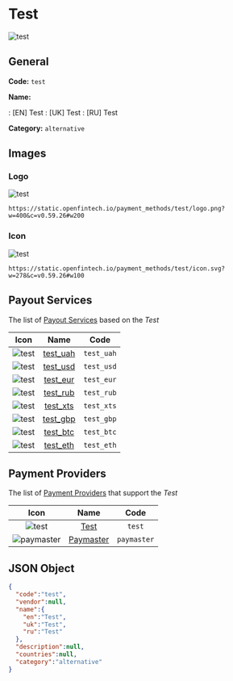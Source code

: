 
# Test 
![test](https://static.openfintech.io/payment_methods/test/logo.png?w=400&c=v0.59.26#w200)  

## General 
**Code:** `test` 
 
**Name:** 
 
:	[EN] Test 
:	[UK] Test 
:	[RU] Test 
 
**Category:** `alternative` 
 

## Images 

### Logo 
![test](https://static.openfintech.io/payment_methods/test/logo.png?w=400&c=v0.59.26#w200)  

```
https://static.openfintech.io/payment_methods/test/logo.png?w=400&c=v0.59.26#w200
```  

### Icon 
![test](https://static.openfintech.io/payment_methods/test/icon.svg?w=278&c=v0.59.26#w100)  

```
https://static.openfintech.io/payment_methods/test/icon.svg?w=278&c=v0.59.26#w100
```  

## Payout Services 
 
The list of [Payout Services](/payout-services/) based on the _Test_ 

|Icon|Name|Code| 
|:---:|:---:|:---:| 
|![test](https://static.openfintech.io/payout_methods/test/icon.svg?w=278&c=v0.59.26#w40) |[test_uah](/payout-services/test_uah/)|`test_uah`| 
|![test](https://static.openfintech.io/payout_methods/test/icon.svg?w=278&c=v0.59.26#w40) |[test_usd](/payout-services/test_usd/)|`test_usd`| 
|![test](https://static.openfintech.io/payout_methods/test/icon.svg?w=278&c=v0.59.26#w40) |[test_eur](/payout-services/test_eur/)|`test_eur`| 
|![test](https://static.openfintech.io/payout_methods/test/icon.svg?w=278&c=v0.59.26#w40) |[test_rub](/payout-services/test_rub/)|`test_rub`| 
|![test](https://static.openfintech.io/payout_methods/test/icon.svg?w=278&c=v0.59.26#w40) |[test_xts](/payout-services/test_xts/)|`test_xts`| 
|![test](https://static.openfintech.io/payout_methods/test/icon.svg?w=278&c=v0.59.26#w40) |[test_gbp](/payout-services/test_gbp/)|`test_gbp`| 
|![test](https://static.openfintech.io/payout_methods/test/icon.svg?w=278&c=v0.59.26#w40) |[test_btc](/payout-services/test_btc/)|`test_btc`| 
|![test](https://static.openfintech.io/payout_methods/test/icon.svg?w=278&c=v0.59.26#w40) |[test_eth](/payout-services/test_eth/)|`test_eth`| 
 

## Payment Providers 
 
The list of [Payment Providers](/payment-providers/) that support the _Test_ 

|Icon|Name|Code| 
|:---:|:---:|:---:| 
|![test](https://static.openfintech.io/payment_providers/test/icon.svg?w=278&c=v0.59.26#w100) |[Test](/payment-providers/test/)|`test`| 
|![paymaster](https://static.openfintech.io/payment_providers/paymaster/icon.svg?w=278&c=v0.59.26#w100) |[Paymaster](/payment-providers/paymaster/)|`paymaster`| 
 

## JSON Object 

```json
{
  "code":"test",
  "vendor":null,
  "name":{
    "en":"Test",
    "uk":"Test",
    "ru":"Test"
  },
  "description":null,
  "countries":null,
  "category":"alternative"
}
```  
